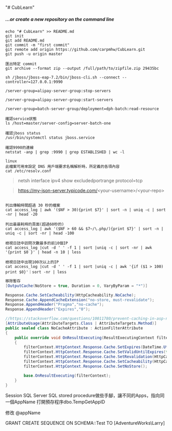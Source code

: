 "# CubLearn" 

##### …or create a new repository on the command line
```Shell {.line-numbers}
echo "# CubLearn" >> README.md
git init
git add README.md
git commit -m "first commit"
git remote add origin https://github.com/carpmhw/CubLearn.git
git push -u origin master

匯出特定 commit
git archive --format zip --output /full/path/to/zipfile.zip 29435bc
```

```Shell {.line-numbers}
sh /jboss/jboss-eap-7.2/bin/jboss-cli.sh --connect --controller=127.0.0.1:9990

/server-group=alipay-server-group:stop-servers

/server-group=alipay-server-group:start-servers

/server-group=batch-server-group/deployment=dph-batch:read-resource

確認service狀態
ls /host=master/server-config=server-batch-one

確認jboss status
/usr/bin/systemctl status jboss.service

確認9990的連線
netstat -anp | grep :9990 | grep ESTABLISHED | wc -l

linux
此檔案可用來設定 DNS 用戶端要求名稱解析時，所定義的各項內容
cat /etc/resolv.conf

```

> netsh interface ipv4 show excludedportrange protocol=tcp

> https://my-json-server.typicode.com/<your-username\>/<your-repo\>

``` Shell {.line-numbers}

列出傳輸時間超過 30 秒的檔案
cat access_log | awk '($NF > 30){print $7}' | sort -n | uniq -c | sort -nr | head -20

列出最最耗時的頁面(超過60秒的)
cat access_log | awk '($NF > 60 && $7~/\.php/){print $7}' | sort -n | uniq -c | sort -nr | head -100

檢視日誌中訪問次數最多的前10個IP
cat access_log |cut -d ' ' -f 1 | sort |uniq -c | sort -nr | awk '{print $0 }' | head -n 10 | less

檢視日誌中出現100次以上的IP
cat access_log |cut -d ' ' -f 1 | sort |uniq -c | awk '{if ($1 > 100) print $0}'｜sort -nr | less
```


``` C# {.line-numbers}
移除暫存
[OutputCache(NoStore = true, Duration = 0, VaryByParam = "*")]

Response.Cache.SetCacheability(HttpCacheability.NoCache);
Response.Cache.AppendCacheExtension("no-store, must-revalidate");
Response.AppendHeader("Pragma","no-cache");
Response.AppendHeader("Expires","0");

//https://stackoverflow.com/questions/10011780/prevent-caching-in-asp-net-mvc-for-specific-actions-using-an-attribute
[AttributeUsage(AttributeTargets.Class | AttributeTargets.Method)]
public sealed class NoCacheAttribute : ActionFilterAttribute
{
    public override void OnResultExecuting(ResultExecutingContext filterContext)
    {
        filterContext.HttpContext.Response.Cache.SetExpires(DateTime.UtcNow.AddDays(-1));
        filterContext.HttpContext.Response.Cache.SetValidUntilExpires(false);
        filterContext.HttpContext.Response.Cache.SetRevalidation(HttpCacheRevalidation.AllCaches);
        filterContext.HttpContext.Response.Cache.SetCacheability(HttpCacheability.NoCache);
        filterContext.HttpContext.Response.Cache.SetNoStore();

        base.OnResultExecuting(filterContext);
    }
}
```


Session SQL Server
SQL stored procedure做些手腳，讓不同的Apps，指向同一個AppName
打開預存程序dbo.TempGetAppID

修改 @appName


GRANT CREATE SEQUENCE ON SCHEMA::Test TO [AdventureWorks\Larry]
